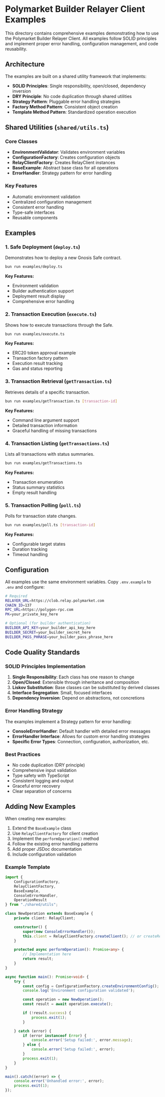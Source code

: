 # Polymarket Builder Relayer Client Examples

This directory contains comprehensive examples demonstrating how to use the Polymarket Builder Relayer Client. All examples follow SOLID principles and implement proper error handling, configuration management, and code reusability.

## Architecture

The examples are built on a shared utility framework that implements:

- **SOLID Principles**: Single responsibility, open/closed, dependency inversion
- **DRY Principle**: No code duplication through shared utilities
- **Strategy Pattern**: Pluggable error handling strategies
- **Factory Method Pattern**: Consistent object creation
- **Template Method Pattern**: Standardized operation execution

## Shared Utilities (`shared/utils.ts`)

### Core Classes

- **EnvironmentValidator**: Validates environment variables
- **ConfigurationFactory**: Creates configuration objects
- **RelayClientFactory**: Creates RelayClient instances
- **BaseExample**: Abstract base class for all operations
- **ErrorHandler**: Strategy pattern for error handling

### Key Features

- Automatic environment validation
- Centralized configuration management
- Consistent error handling
- Type-safe interfaces
- Reusable components

## Examples

### 1. Safe Deployment (`deploy.ts`)

Demonstrates how to deploy a new Gnosis Safe contract.

```bash
bun run examples/deploy.ts
```

**Key Features:**
- Environment validation
- Builder authentication support
- Deployment result display
- Comprehensive error handling

### 2. Transaction Execution (`execute.ts`)

Shows how to execute transactions through the Safe.

```bash
bun run examples/execute.ts
```

**Key Features:**
- ERC20 token approval example
- Transaction factory pattern
- Execution result tracking
- Gas and status reporting

### 3. Transaction Retrieval (`getTransaction.ts`)

Retrieves details of a specific transaction.

```bash
bun run examples/getTransaction.ts [transaction-id]
```

**Key Features:**
- Command line argument support
- Detailed transaction information
- Graceful handling of missing transactions

### 4. Transaction Listing (`getTransactions.ts`)

Lists all transactions with status summaries.

```bash
bun run examples/getTransactions.ts
```

**Key Features:**
- Transaction enumeration
- Status summary statistics
- Empty result handling

### 5. Transaction Polling (`poll.ts`)

Polls for transaction state changes.

```bash
bun run examples/poll.ts [transaction-id]
```

**Key Features:**
- Configurable target states
- Duration tracking
- Timeout handling

## Configuration

All examples use the same environment variables. Copy `.env.example` to `.env` and configure:

```bash
# Required
RELAYER_URL=https://clob.relay.polymarket.com
CHAIN_ID=137
RPC_URL=https://polygon-rpc.com
PK=your_private_key_here

# Optional (for builder authentication)
BUILDER_API_KEY=your_builder_api_key_here
BUILDER_SECRET=your_builder_secret_here
BUILDER_PASS_PHRASE=your_builder_pass_phrase_here
```

## Code Quality Standards

### SOLID Principles Implementation

1. **Single Responsibility**: Each class has one reason to change
2. **Open/Closed**: Extensible through inheritance and composition
3. **Liskov Substitution**: Base classes can be substituted by derived classes
4. **Interface Segregation**: Small, focused interfaces
5. **Dependency Inversion**: Depend on abstractions, not concretions

### Error Handling Strategy

The examples implement a Strategy pattern for error handling:

- **ConsoleErrorHandler**: Default handler with detailed error messages
- **ErrorHandler Interface**: Allows for custom error handling strategies
- **Specific Error Types**: Connection, configuration, authorization, etc.

### Best Practices

- No code duplication (DRY principle)
- Comprehensive input validation
- Type safety with TypeScript
- Consistent logging and output
- Graceful error recovery
- Clear separation of concerns

## Adding New Examples

When creating new examples:

1. Extend the `BaseExample` class
2. Use `RelayClientFactory` for client creation
3. Implement the `performOperation()` method
4. Follow the existing error handling patterns
5. Add proper JSDoc documentation
6. Include configuration validation

### Example Template

```typescript
import {
    ConfigurationFactory,
    RelayClientFactory,
    BaseExample,
    ConsoleErrorHandler,
    OperationResult
} from "./shared/utils";

class NewOperation extends BaseExample {
    private client: RelayClient;

    constructor() {
        super(new ConsoleErrorHandler());
        this.client = RelayClientFactory.createClient(); // or createReadOnlyClient()
    }

    protected async performOperation(): Promise<any> {
        // Implementation here
        return result;
    }
}

async function main(): Promise<void> {
    try {
        const config = ConfigurationFactory.createEnvironmentConfig();
        console.log('Environment configuration validated');

        const operation = new NewOperation();
        const result = await operation.execute();

        if (!result.success) {
            process.exit(1);
        }

    } catch (error) {
        if (error instanceof Error) {
            console.error('Setup failed:', error.message);
        } else {
            console.error('Setup failed:', error);
        }
        process.exit(1);
    }
}

main().catch((error) => {
    console.error('Unhandled error:', error);
    process.exit(1);
});
```